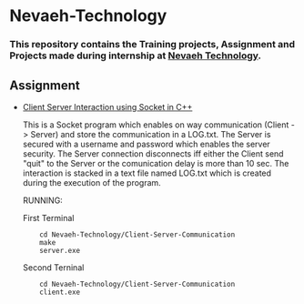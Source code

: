 # Nevaeh-Technology

###    This repository contains the Training projects, Assignment and Projects made during internship at [Nevaeh Technology](http://nevaehtech.com/).

## Assignment

- [Client Server Interaction using Socket in C++](https://github.com/charlie219/Nevaeh-Technology/tree/main/Client-Server-Communication)
        
     This is a Socket program which enables on way communication (Client -> Server) and store the communication in a LOG.txt. The Server is secured with a username and password which enables the server security. The Server connection disconnects iff either the Client send "quit" to the Server or the comunication delay is more than 10 sec. The interaction is stacked in a text file named LOG.txt which is created during the execution of the program.
        
     RUNNING:
     
     First Terminal
          
          cd Nevaeh-Technology/Client-Server-Communication
          make
          server.exe
          
     Second Terninal
     
          cd Nevaeh-Technology/Client-Server-Communication
          client.exe
          
            

